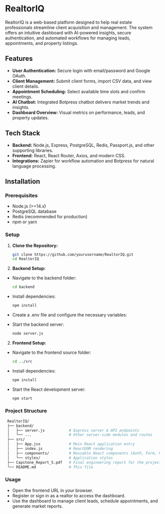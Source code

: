 # RealtorIQ

RealtorIQ is a web-based platform designed to help real estate professionals streamline client acquisition and management. The system offers an intuitive dashboard with AI-powered insights, secure authentication, and automated workflows for managing leads, appointments, and property listings.

## Features

- **User Authentication:** Secure login with email/password and Google OAuth.
- **Client Management:** Submit client forms, import CSV data, and view client details.
- **Appointment Scheduling:** Select available time slots and confirm meetings.
- **AI Chatbot:** Integrated Botpress chatbot delivers market trends and insights.
- **Dashboard Overview:** Visual metrics on performance, leads, and property updates.

## Tech Stack

- **Backend:** Node.js, Express, PostgreSQL, Redis, Passport.js, and other supporting libraries.
- **Frontend:** React, React Router, Axios, and modern CSS.
- **Integrations:** Zapier for workflow automation and Botpress for natural language processing.

## Installation

### Prerequisites

- Node.js (>=14.x)
- PostgreSQL database
- Redis (recommended for production)
- npm or yarn

### Setup

1. **Clone the Repository:**
   ```bash
   git clone https://github.com/yourusername/RealtorIQ.git
   cd RealtorIQ
   ```

2. **Backend Setup:**
- Navigate to the backend folder:
   ```bash
   cd backend
   ```

- Install dependencies:
   ```bash
   npm install
   ```

- Create a .env file and configure the necessary variables:

- Start the backend server:
   ```bash
   node server.js
   ```

2. **Frontend Setup:**
- Navigate to the frontend source folder:
   ```bash
   cd ../src
   ```

- Install dependencies:
   ```bash
   npm install
   ```

- Start the React development server:
   ```bash
   npm start
   ```

### Project Structure
   ```bash
    RealtorIQ/
    ├── backend/
    │   ├── server.js           # Express server & API endpoints
    │   └── ...                 # Other server-side modules and routes
    ├── src/
    │   ├── App.jsx             # Main React application entry
    │   ├── index.js            # ReactDOM rendering
    │   ├── components/         # Reusable React components (Auth, Form, Navbar, etc.)
    │   └── styles/             # Application styles
    ├── Capstone_Report_5.pdf   # Final engineering report for the project
    └── README.md               # This file
   ```

### Usage
- Open the frontend URL in your browser.
- Register or sign in as a realtor to access the dashboard.
- Use the dashboard to manage client leads, schedule appointments, and generate market reports.